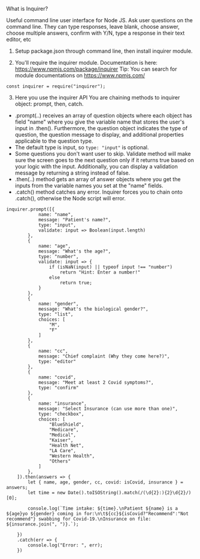 What is Inquirer?

Useful command line user interface for Node JS.
Ask user questions on the command line. 
They can type responses, leave blank, choose answer, choose multiple answers, confirm with Y/N, type a response in their text editor, etc

1. Setup package.json through command line, then install inquirer module.

2. You'll require the inquirer module.
Documentation is here: https://www.npmjs.com/package/inquirer
Tip: You can search for module documentations on https://www.npmjs.com/
```
const inquirer = require("inquirer");
```

3. Here you use the inquirer API
You are chaining methods to inquirer object: prompt, then, catch. 
- .prompt(..) receives an array of question objects where each object has field "name" where you give the variable name that stores the user's input in .then(). Furthermore, the question object indicates the type of question, the question message to display, and additional properties applicable to the question type.
 - The default type is input, so `type: "input"` is optional.
 - Some questions you don't want user to skip. Validate method will make sure the screen goes to the next question only if it returns true based on your logic with the input. Additionally, you can display a validation message by returning a string instead of false.
- .then(..) method gets an array of answer objects where you get the inputs from the variable names you set at the "name" fields.
- .catch() method catches any error. Inquirer forces you to chain onto .catch(), otherwise the Node script will error.

```
inquirer.prompt([{
            name: "name",
            message: "Patient's name?",
            type: "input",
            validate: input => Boolean(input.length)
        },
        {
            name: "age",
            message: "What's the age?",
            type: "number",
            validate: input => {
                if (isNaN(input) || typeof input !== "number")
                    return "Hint: Enter a number!"
                else
                    return true;
            }
        },
        {
            name: "gender",
            message: "What's the biological gender?",
            type: "list",
            choices: [
                "M",
                "F"
            ]
        },
        {
            name: "cc",
            message: "Chief complaint (Why they come here?)",
            type: "editor"
        },
        {
            name: "covid",
            message: "Meet at least 2 Covid symptoms?",
            type: "confirm"
        },
        {
            name: "insurance",
            message: "Select Insurance (can use more than one)",
            type: "checkbox",
            choices: [
                "BlueShield",
                "Medicare",
                "Medical",
                "Kaiser",
                "Health Net",
                "LA Care",
                "Western Health",
                "Others"
            ]
        },
    ]).then(answers => {
        let { name, age, gender, cc, covid: isCovid, insurance } = answers;
        let time = new Date().toISOString().match(/(\d{2}:){2}\d{2}/)[0];

        console.log(`Time intake: ${time}.\nPatient ${name} is a ${age}yo ${gender} coming in for:\n\t${cc}${isCovid?"Recommend":"Not recommend"} swabbing for Covid-19.\nInsurance on file: ${insurance.join(", ")}.`);

    })
    .catch(err => {
        console.log("Error: ", err);
    })
```